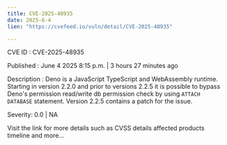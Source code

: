 ```yaml
---
title: CVE-2025-48935
date: 2025-6-4
lien: "https://cvefeed.io/vuln/detail/CVE-2025-48935"

---
```


CVE ID : CVE-2025-48935

Published :  June 4
2025
8:15 p.m. | 3 hours
27 minutes ago

Description : Deno is a JavaScript
TypeScript
and WebAssembly runtime. Starting in version 2.2.0 and prior to versions 2.2.5
it is possible to bypass Deno's permission read/write db permission check by using `ATTACH DATABASE` statement. Version 2.2.5 contains a patch for the issue.

Severity: 0.0 | NA

Visit the link for more details
such as CVSS details
affected products
timeline
and more...
